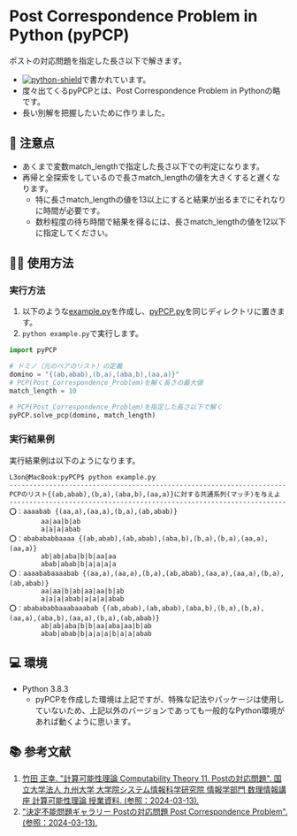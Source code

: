 # Post Correspondence Problem in Python (pyPCP)
ポストの対応問題を指定した長さ以下で解きます。
- [![python-shield]][python-url]で書かれています。
- 度々出てくるpyPCPとは、Post Correspondence Problem in Pythonの略です。
- 長い別解を把握したいために作りました。

## 🚨 注意点
- あくまで変数match_lengthで指定した長さ以下での判定になります。
- 再帰と全探索をしているので長さmatch_lengthの値を大きくすると遅くなります。
  - 特に長さmatch_lengthの値を13以上にすると結果が出るまでにそれなりに時間が必要です。
  - 数秒程度の待ち時間で結果を得るには、長さmatch_lengthの値を12以下に指定してください。

## 🧑‍💻 使用方法
### 実行方法
1. 以下のような[example.py][example.py-url]を作成し、[pyPCP.py][pyPCP.py-url]を同じディレクトリに置きます。
2. `python example.py`で実行します。
```Python
import pyPCP

# ドミノ（元のペアのリスト）の定義
domino = "{(ab,abab),(b,a),(aba,b),(aa,a)}"
# PCP(Post_Correspondence_Problem)を解く長さの最大値
match_length = 10

# PCP(Post_Correspondence_Problem)を指定した長さ以下で解く
pyPCP.solve_pcp(domino, match_length)
```

### 実行結果例
実行結果例は以下のようになります。
```Console
L3on@MacBook:pyPCP$ python example.py
----------------------------------------------------------------------
PCPのリスト{(ab,abab),(b,a),(aba,b),(aa,a)}に対する共通系列(マッチ)を与えよ
----------------------------------------------------------------------
⭕️：aaaabab {(aa,a),(aa,a),(b,a),(ab,abab)}
        aa|aa|b|ab
        a|a|a|abab
⭕️：ababababbaaaa {(ab,abab),(ab,abab),(aba,b),(b,a),(b,a),(aa,a),(aa,a)}
        ab|ab|aba|b|b|aa|aa
        abab|abab|b|a|a|a|a
⭕️：aaaababaaaabab {(aa,a),(aa,a),(b,a),(ab,abab),(aa,a),(aa,a),(b,a),(ab,abab)}
        aa|aa|b|ab|aa|aa|b|ab
        a|a|a|abab|a|a|a|abab
⭕️：ababababbaaabaaabab {(ab,abab),(ab,abab),(aba,b),(b,a),(b,a),(aa,a),(aba,b),(aa,a),(b,a),(ab,abab)}
        ab|ab|aba|b|b|aa|aba|aa|b|ab
        abab|abab|b|a|a|a|b|a|a|abab
```

## 💻 環境
- Python 3.8.3
  - pyPCPを作成した環境は上記ですが、特殊な記法やパッケージは使用していないため、上記以外のバージョンであっても一般的なPython環境があれば動くように思います。

## 📚 参考文献
1. [竹田 正幸. "計算可能性理論 Computability Theory 11. Postの対応問題". 国立大学法人 九州大学 大学院システム情報科学研究院 情報学部門 数理情報講座 計算可能性理論 授業資料. (参照：2024-03-13).](https://str.i.kyushu-u.ac.jp/~takeda/Lectures/Computability2019/Resume/Computability2019-11.pdf)
2. ["決定不能問題ギャラリー Postの対応問題 Post Correspondence Problem". (参照：2024-03-13).](http://iso.2022.jp/math/undecidable-problems/files/post-correspondence-problem.pdf)

<!-- Python -->
[python-shield]: https://img.shields.io/badge/Python-FFD43B?style=for-the-badge&logo=python&logoColor=blue
[python-url]: https://www.python.org
<!-- example.py -->
[example.py-url]: https://github.com/L3onSW/pyPCP/blob/master/example.py
<!-- pyPCP.py -->
[pyPCP.py-url]: https://github.com/L3onSW/pyPCP/blob/master/pyPCP.py